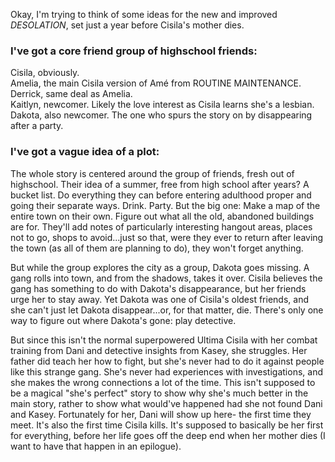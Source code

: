 Okay, I'm trying to think of some ideas for the new and improved *DESOLATION*, set just a year before Cisila's mother dies.

### I've got a core friend group of highschool friends: 
Cisila, obviously. \
Amelia, the main Cisila version of Amé from ROUTINE MAINTENANCE. \
Derrick, same deal as Amelia. \
Kaitlyn, newcomer. Likely the love interest as Cisila learns she's a lesbian. \
Dakota, also newcomer. The one who spurs the story on by disappearing after a party.

### I've got a vague idea of a plot:
The whole story is centered around the group of friends, fresh out of highschool. Their idea of a summer, free from high school after years? A bucket list. Do everything they can before entering adulthood proper and going their separate ways. Drink. Party. But the big one: Make a map of the entire town on their own. Figure out what all the old, abandoned buildings are for. They'll add notes of particularly interesting hangout areas, places not to go, shops to avoid...just so that, were they ever to return after leaving the town (as all of them are planning to do), they won't forget anything.

But while the group explores the city as a group, Dakota goes missing. A gang rolls into town, and from the shadows, takes it over. Cisila believes the gang has something to do with Dakota's disappearance, but her friends urge her to stay away. Yet Dakota was one of Cisila's oldest friends, and she can't just let Dakota disappear...or, for that matter, die. There's only one way to figure out where Dakota's gone: play detective. 

But since this isn't the normal superpowered Ultima Cisila with her combat training from Dani and detective insights from Kasey, she struggles. Her father did teach her how to fight, but she's never had to do it against people like this strange gang. She's never had experiences with investigations, and she makes the wrong connections a lot of the time. This isn't supposed to be a magical "she's perfect" story to show why she's much better in the main story, rather to show what would've happened had she not found Dani and Kasey. Fortunately for her, Dani will show up here- the first time they meet. It's also the first time Cisila kills. It's supposed to basically be her first for everything, before her life goes off the deep end when her mother dies (I want to have that happen in an epilogue).
